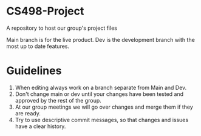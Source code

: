 # CS498-Project
A repository to host our group's project files

Main branch is for the live product.
Dev is the development branch with the most up to date features.

# Guidelines
1. When editing always work on a branch separate from Main and Dev.
2. Don't change main or dev until your changes have been tested and approved by the rest of the group.
3. At our group meetings we will go over changes and merge them if they are ready.
4. Try to use descriptive commit messages, so that changes and issues have a clear history.
